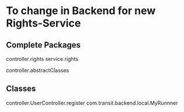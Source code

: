 # To change in Backend for new Rights-Service

## Complete Packages
controller.rights
service.rights

controller.abstractClasses

## Classes
controller.UserController.register
com.transit.backend.local.MyRunnner

